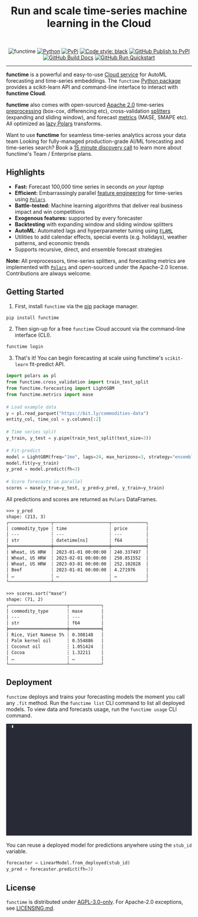 <div align="center">
    <h1>Run and scale time-series machine learning in the Cloud</h1>
<br />

![functime](https://github.com/indexhub-ai/functime/raw/main/static/images/functime_banner.png)
[![Python](https://img.shields.io/pypi/pyversions/functime)](https://pypi.org/project/functime/)
[![PyPi](https://img.shields.io/pypi/v/functime?color=blue)](https://pypi.org/project/functime/)
[![Code style: black](https://img.shields.io/badge/code%20style-black-000000.svg)](https://github.com/psf/black)
[![GitHub Publish to PyPI](https://github.com/indexhub-ai/functime/actions/workflows/publish.yml/badge.svg)](https://github.com/indexhub-ai/functime/actions/workflows/publish.yml)
[![GitHub Build Docs](https://github.com/indexhub-ai/functime/actions/workflows/docs.yml/badge.svg)](https://docs.functime.ai/)
[![GitHub Run Quickstart](https://github.com/indexhub-ai/functime/actions/workflows/quickstart.yml/badge.svg)](https://github.com/indexhub-ai/functime/actions/workflows/quickstart.yml)

</div>

---
**functime** is a powerful and easy-to-use [Cloud service](https://functime.ai) for AutoML forecasting and time-series embeddings.
The `functime` [Python package](https://pypi.org/project/functime/) provides a scikit-learn API and command-line interface to interact with **functime Cloud**.

**functime** also comes with open-sourced [Apache 2.0](https://github.com/indexhub-ai/functime/blob/HEAD/LICENSING.md) time-series [preprocessing](https://docs.functime.ai/ref/preprocessing/) (box-cox, differencing etc), cross-validation [splitters](https://docs.functime.ai/ref/cross-validation/) (expanding and sliding window), and forecast [metrics](https://docs.functime.ai/ref/metrics/) (MASE, SMAPE etc). All optimized as [lazy Polars](https://pola-rs.github.io/polars-book/user-guide/lazy/using/) transforms.

Want to use **functime** for seamless time-series analytics across your data team
Looking for fully-managed production-grade AI/ML forecasting and time-series search?
Book a [15 minute discovery call](https://calendly.com/functime-indexhub) to learn more about functime's Team / Enterprise plans.

## Highlights
- **Fast:** Forecast 100,000 time series in seconds *on your laptop*
- **Efficient:** Embarrassingly parallel [feature engineering](https://docs.functime.ai/ref/preprocessing/) for time-series using [`Polars`](https://www.pola.rs/)
- **Battle-tested:** Machine learning algorithms that deliver real business impact and win competitions
- **Exogenous features:** supported by every forecaster
- **Backtesting** with expanding window and sliding window splitters
- **AutoML**: Automated lags and hyperparameter tuning using [`FLAML`](https://github.com/microsoft/FLAML)
- Utilities to add calendar effects, special events (e.g. holidays), weather patterns, and economic trends
- Supports recursive, direct, and ensemble forecast strategies

**Note:** All preprocessors, time-series splitters, and forecasting metrics are implemented with [`Polars`](https://www.pola.rs/) and open-sourced under the Apache-2.0 license. Contributions are always welcome.

## Getting Started
1. First, install `functime` via the [pip](https://pypi.org/project/functime) package manager.
```bash
pip install functime
```
2. Then sign-up for a free `functime` Cloud account via the command-line interface (CLI).
```bash
functime login
```
3. That's it! You can begin forecasting at scale using functime's `scikit-learn` fit-predict API.
```python
import polars as pl
from functime.cross_validation import train_test_split
from functime.forecasting import LightGBM
from functime.metrics import mase

# Load example data
y = pl.read_parquet("https://bit.ly/commodities-data")
entity_col, time_col = y.columns[:2]

# Time series split
y_train, y_test = y.pipe(train_test_split(test_size=3))

# Fit-predict
model = LightGBM(freq="1mo", lags=24, max_horizons=3, strategy="ensemble")
model.fit(y=y_train)
y_pred = model.predict(fh=3)

# Score forecasts in parallel
scores = mase(y_true=y_test, y_pred=y_pred, y_train=y_train)
```
All predictions and scores are returned as `Polars` DataFrames.
```
>>> y_pred
shape: (213, 3)
┌────────────────┬─────────────────────┬─────────────┐
│ commodity_type ┆ time                ┆ price       │
│ ---            ┆ ---                 ┆ ---         │
│ str            ┆ datetime[ns]        ┆ f64         │
╞════════════════╪═════════════════════╪═════════════╡
│ Wheat, US HRW  ┆ 2023-01-01 00:00:00 ┆ 240.337497  │
│ Wheat, US HRW  ┆ 2023-02-01 00:00:00 ┆ 250.851552  │
│ Wheat, US HRW  ┆ 2023-03-01 00:00:00 ┆ 252.102028  │
│ Beef           ┆ 2023-01-01 00:00:00 ┆ 4.271976    │
│ …              ┆ …                   ┆ …           │
└────────────────┴─────────────────────┴─────────────┘

>>> scores.sort("mase")
shape: (71, 2)
┌──────────────────────┬────────────┐
│ commodity_type       ┆ mase       │
│ ---                  ┆ ---        │
│ str                  ┆ f64        │
╞══════════════════════╪════════════╡
│ Rice, Viet Namese 5% ┆ 0.308148   │
│ Palm kernel oil      ┆ 0.554886   │
│ Coconut oil          ┆ 1.051424   │
│ Cocoa                ┆ 1.32211    │
│ …                    ┆ …          │
└──────────────────────┴────────────┘
```

## Deployment
`functime` deploys and trains your forecasting models the moment you call any `.fit` method.
Run the `functime list` CLI command to list all deployed models.
To view data and forecasts usage, run the `functime usage` CLI command.

![Example CLI usage](static/gifs/functime_cli_usage.gif)

You can reuse a deployed model for predictions anywhere using the `stub_id` variable.
```python
forecaster = LinearModel.from_deployed(stub_id)
y_pred = forecaster.predict(fh=3)
```

## License
`functime` is distributed under [AGPL-3.0-only](LICENSE). For Apache-2.0 exceptions, see [LICENSING.md](https://github.com/indexhub-ai/functime/blob/HEAD/LICENSING.md).
